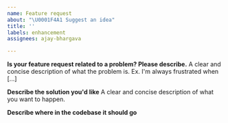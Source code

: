 ```yaml
---
name: Feature request
about: "\U0001F4A1 Suggest an idea"
title: ''
labels: enhancement
assignees: ajay-bhargava

---
```


**Is your feature request related to a problem? Please describe.**
A clear and concise description of what the problem is. Ex. I'm always frustrated when [...]

**Describe the solution you'd like**
A clear and concise description of what you want to happen.

**Describe where in the codebase it should go**
